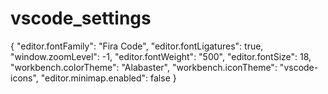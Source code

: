 # vscode_settings

{
    "editor.fontFamily": "Fira Code",
    "editor.fontLigatures": true,
    "window.zoomLevel": -1,
    "editor.fontWeight": "500",
    "editor.fontSize": 18,
    "workbench.colorTheme": "Alabaster",
    "workbench.iconTheme": "vscode-icons",
    "editor.minimap.enabled": false
}
